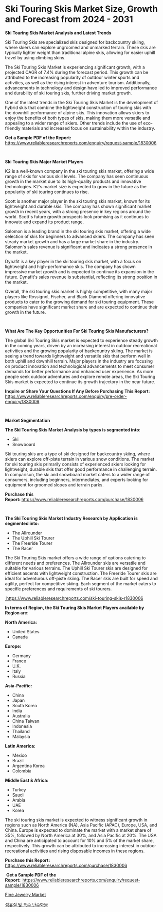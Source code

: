 <p><h1>Ski Touring Skis Market Size, Growth and Forecast from 2024 - 2031</h1></p><p><strong>Ski Touring Skis Market Analysis and Latest Trends</strong></p>
<p><p>Ski Touring Skis are specialized skis designed for backcountry skiing, where skiers can explore ungroomed and unmarked terrain. These skis are typically lighter weight than traditional alpine skis, allowing for easier uphill travel by using climbing skins. </p><p>The Ski Touring Skis Market is experiencing significant growth, with a projected CAGR of 7.4% during the forecast period. This growth can be attributed to the increasing popularity of outdoor winter sports and activities, as well as the rising interest in adventure tourism. Additionally, advancements in technology and design have led to improved performance and durability of ski touring skis, further driving market growth.</p><p>One of the latest trends in the Ski Touring Skis Market is the development of hybrid skis that combine the lightweight construction of touring skis with the downhill performance of alpine skis. This innovation allows skiers to enjoy the benefits of both types of skis, making them more versatile and appealing to a wider range of skiers. Other trends include the use of eco-friendly materials and increased focus on sustainability within the industry.</p></p>
<p><strong>Get a Sample PDF of the Report:&nbsp;</strong> <a href="https://www.reliableresearchreports.com/enquiry/request-sample/1830006">https://www.reliableresearchreports.com/enquiry/request-sample/1830006</a></p>
<p>&nbsp;</p>
<p><strong>Ski Touring Skis Major Market Players</strong></p>
<p><p>K2 is a well-known company in the ski touring skis market, offering a wide range of skis for various skill levels. The company has seen continuous growth in the market due to its high-quality products and innovative technologies. K2's market size is expected to grow in the future as the popularity of ski touring continues to rise.</p><p>Scott is another major player in the ski touring skis market, known for its lightweight and durable skis. The company has shown significant market growth in recent years, with a strong presence in key regions around the world. Scott's future growth prospects look promising as it continues to innovate and expand its product range.</p><p>Salomon is a leading brand in the ski touring skis market, offering a wide selection of skis for beginners to advanced skiers. The company has seen steady market growth and has a large market share in the industry. Salomon's sales revenue is significant and indicates a strong presence in the market.</p><p>Dynafit is a key player in the ski touring skis market, with a focus on lightweight and high-performance skis. The company has shown impressive market growth and is expected to continue its expansion in the future. Dynafit's sales revenue is substantial, reflecting its strong position in the market.</p><p>Overall, the ski touring skis market is highly competitive, with many major players like Rossignol, Fischer, and Black Diamond offering innovative products to cater to the growing demand for ski touring equipment. These companies have significant market share and are expected to continue their growth in the future.</p></p>
<p>&nbsp;</p>
<p><strong>What Are The Key Opportunities For Ski Touring Skis Manufacturers?</strong></p>
<p><p>The global Ski Touring Skis market is expected to experience steady growth in the coming years, driven by an increasing interest in outdoor recreational activities and the growing popularity of backcountry skiing. The market is seeing a trend towards lightweight and versatile skis that perform well in both uphill and downhill terrain. Major players in the industry are focusing on product innovation and technological advancements to meet consumer demands for better performance and enhanced user experience. As more people seek outdoor adventures and explore remote areas, the Ski Touring Skis market is expected to continue its growth trajectory in the near future.</p></p>
<p><strong>Inquire or Share Your Questions If Any Before Purchasing This Report:</strong> <a href="https://www.reliableresearchreports.com/enquiry/pre-order-enquiry/1830006">https://www.reliableresearchreports.com/enquiry/pre-order-enquiry/1830006</a></p>
<p>&nbsp;</p>
<p><strong>Market Segmentation</strong></p>
<p><strong>The Ski Touring Skis Market Analysis by types is segmented into:</strong></p>
<p><ul><li>Ski</li><li>Snowboard</li></ul></p>
<p><p>Ski touring skis are a type of ski designed for backcountry skiing, where skiers can explore off-piste terrain in various snow conditions. The market for ski touring skis primarily consists of experienced skiers looking for lightweight, durable skis that offer good performance in challenging terrain. In comparison, the ski and snowboard market caters to a wider range of consumers, including beginners, intermediates, and experts looking for equipment for groomed slopes and terrain parks.</p></p>
<p><strong>Purchase this Report:&nbsp;</strong><a href="https://www.reliableresearchreports.com/purchase/1830006">https://www.reliableresearchreports.com/purchase/1830006</a></p>
<p>&nbsp;</p>
<p><strong>The Ski Touring Skis Market Industry Research by Application is segmented into:</strong></p>
<p><ul><li>The Allrounder</li><li>The Uphill Ski Tourer</li><li>The Freeride Tourer</li><li>The Racer</li></ul></p>
<p><p>The Ski Touring Skis market offers a wide range of options catering to different needs and preferences. The Allrounder skis are versatile and suitable for various terrains. The Uphill Ski Tourer skis are designed for efficient ascents with lightweight construction. The Freeride Tourer skis are ideal for adventurous off-piste skiing. The Racer skis are built for speed and agility, perfect for competitive skiing. Each segment of the market caters to specific preferences and requirements of ski tourers.</p></p>
<p><a href="https://www.reliableresearchreports.com/ski-touring-skis-r1830006">&nbsp;https://www.reliableresearchreports.com/ski-touring-skis-r1830006</a></p>
<p><strong>In terms of Region, the Ski Touring Skis Market Players available by Region are:</strong></p>
<p>
    <p> <strong> North America: </strong>
        <ul>
            <li>United States</li>
            <li>Canada</li>
        </ul>
        </p> 
    <p> <strong> Europe: </strong>
        <ul>
            <li>Germany</li>
            <li>France</li>
            <li>U.K.</li>
            <li>Italy</li>
            <li>Russia</li>
        </ul>
        </p> 
    <p> <strong> Asia-Pacific: </strong>
        <ul>
            <li>China</li>
            <li>Japan</li>
            <li>South Korea</li>
            <li>India</li>
            <li>Australia</li>
            <li>China Taiwan</li>
            <li>Indonesia</li>
            <li>Thailand</li>
            <li>Malaysia</li>
        </ul>
        </p> 
    <p> <strong> Latin America: </strong>
        <ul>
            <li>Mexico</li>
            <li>Brazil</li>
            <li>Argentina Korea</li>
            <li>Colombia</li>
        </ul>
        </p> 
    <p> <strong> Middle East & Africa: </strong>
        <ul>
            <li>Turkey</li>
            <li>Saudi</li>
            <li>Arabia</li>
            <li>UAE</li>
            <li>Korea</li>
        </ul>
    </p>
    </p>
<p><p>The ski touring skis market is expected to witness significant growth in regions such as North America (NA), Asia Pacific (APAC), Europe, USA, and China. Europe is expected to dominate the market with a market share of 35%, followed by North America at 30%, and Asia Pacific at 20%. The USA and China are anticipated to account for 10% and 5% of the market share, respectively. This growth can be attributed to increasing interest in outdoor recreational activities and rising disposable incomes in these regions.</p></p>
<p><strong>Purchase this Report: </strong><a href="https://www.reliableresearchreports.com/purchase/1830006">https://www.reliableresearchreports.com/purchase/1830006</a></p>
<p>&nbsp;<strong>Get a Sample PDF of the Report:&nbsp;&nbsp;</strong><a href="https://www.reliableresearchreports.com/enquiry/request-sample/1830006">https://www.reliableresearchreports.com/enquiry/request-sample/1830006</a></p>
<p><strong></strong></p>
<p><p><a href="https://github.com/Krish2023na/Market-Research-Report-List-5/blob/main/fine-jewelry-market.md">Fine Jewelry Market</a></p><p><a href="https://github.com/bunxhcci35271755/Market-Research-Report-List-2/blob/main/2970701152381.md">섬유질 및 특수 탄수화물</a></p></p>